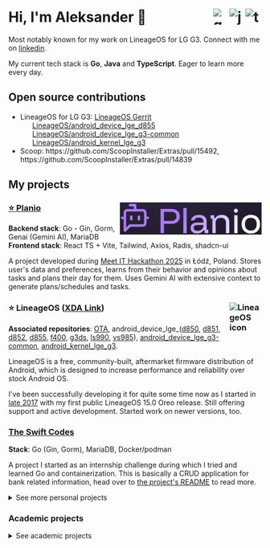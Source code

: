 # Hi, I'm Aleksander 👋 <img src="https://cdn.jsdelivr.net/gh/devicons/devicon/icons/typescript/typescript-original.svg" height="32" width="32" alt="typecript logo" align="right" /><img src="https://cdn.jsdelivr.net/gh/devicons/devicon/icons/java/java-original.svg" height="32" width="32" alt="java logo"  align="right" /><img src="https://cdn.jsdelivr.net/gh/devicons/devicon/icons/go/go-original-wordmark.svg" height="32" width="32" alt="golang logo" align="right" />

Most notably known for my work on LineageOS for LG G3. Connect with me on [linkedin](https://www.linkedin.com/in/aleksander-gencel-07447233a/).

My current tech stack is **Go**, **Java** and **TypeScript**. Eager to learn more every day.

## Open source contributions
<ul>
  <li>LineageOS for LG G3: <a href="https://review.lineageos.org/q/author:johnnylittleplanet@gmail.com">LineageOS Gerrit</a>
    <ul><a href="https://github.com/LineageOS/android_device_lge_d855">LineageOS/android_device_lge_d855</a></ul>
    <ul><a href="https://github.com/LineageOS/android_device_lge_g3-common">LineageOS/android_device_lge_g3-common</a></ul>
    <ul><a href="https://github.com/LineageOS/android_kernel_lge_g3">LineageOS/android_kernel_lge_g3</a></ul>
  </li>
  <li>Scoop: https://github.com/ScoopInstaller/Extras/pull/15492, https://github.com/ScoopInstaller/Extras/pull/14839
</ul>

## My projects
### [⭐ Planio](https://github.com/itsHardStyl3r/planio) <img src="./static/planio.png" align=right>

**Backend stack**: Go - Gin, Gorm, Genai (Gemini AI), MariaDB<br>
**Frontend stack**: React TS + Vite, Tailwind, Axios, Radis, shadcn-ui

A project developed during [Meet IT Hackathon 2025](https://mlodziwlodzi.pl/hackathon-meet-it-2025/) in Łódź, Poland. Stores user's data and preferences, learns from their behavior and opinions about tasks and plans their day for them. Uses Gemini AI with extensive context to generate plans/schedules and tasks.

### ⭐ LineageOS ([XDA Link](https://xdaforums.com/t/android-11-r-lineageos-18-1-for-lg-g3-unofficial-ota-signature-spoofing.4205475/)) <img align="right" src="https://download.lineageos.org/favicon.ico" height="64" width="64" alt="LineageOS icon"> 
**Associated repositories**: [OTA](https://github.com/itsHardStyl3r/OTA), android_device_lge_([d850](https://github.com/itsHardStyl3r/android_device_lge_d850), [d851](https://github.com/itsHardStyl3r/android_device_lge_d851), [d852](https://github.com/itsHardStyl3r/android_device_lge_d852), [d855](https://github.com/itsHardStyl3r/android_device_lge_d855), [f400](https://github.com/itsHardStyl3r/android_device_lge_f400), [g3ds](https://github.com/itsHardStyl3r/android_device_lge_g3ds), [ls990](https://github.com/itsHardStyl3r/android_device_lge_ls990), [vs985](https://github.com/itsHardStyl3r/android_device_lge_vs985)), [android_device_lge_g3-common](https://github.com/itsHardStyl3r/android_device_lge_g3-common), [android_kernel_lge_g3](https://github.com/itsHardStyl3r/android_kernel_lge_g3).

LineageOS is a free, community-built, aftermarket firmware distribution of Android, which is designed to increase performance and reliability over stock Android OS.

I've been successfully developing it for quite some time now as I started in [late 2017](https://xdaforums.com/t/rom-lineageos-17-1.3689278/) with my first public LineageOS 15.0 Oreo release. Still offering support and active development. Started work on newer versions, too.

### [The Swift Codes](https://github.com/itsHardStyl3r/the-swift-codes)
**Stack**: Go (Gin, Gorm), MariaDB, Docker/podman

A project I started as an internship challenge during which I tried and learned Go and containerization. This is basically a CRUD application for bank related information, head over to [the project's README](https://github.com/itsHardStyl3r/the-swift-codes?tab=readme-ov-file#the-swift-codes-project) to read more.

<details>
  <summary>See more personal projects</summary>

### [Payment deals](https://github.com/itsHardStyl3r/payment-deals)
**Stack**: Java

A project for an internship challenge. A simple Java program that shows the best payment method for a given orders based on the provided payment methods and their discounts.

### [Toolsies](https://github.com/itsHardStyl3r/toolsies) & [Webtoolsies](https://github.com/itsHardStyl3r/webtoolsies) **(Abandoned)**
**Web app stack**: Java 17, Spring Boot, MariaDB, maven, React JS, axios, Bootstrap<br>
**Plugin stack**: Java 17, Paper MC API, bcrypt, maven<br>

A minecraft plugin with a website that I made originally made to learn Java. Over the span of couple years, it was rewritten six times. This is my own take on [Essentials plugin](https://github.com/EssentialsX/Essentials) for Bukkit servers, basically it adds QOL changes. The website was supposed to be player management site with a forum for everybody to use and admin control panel.
</details>

### Academic projects
<details>
  <summary>See academic projects</summary>

  [Concurrent programming](https://github.com/itsHardStyl3r/concurrent-programming) – multilayered, concurrent and real-time WPF application written in C# (dotnet 9.0).

  [Fifteen puzzle solver](https://github.com/itsHardStyl3r/fifteen-game-school) – Java application solving the Fifteen Puzzle using BFS, DFS, and A* algorithms. Includes detailed algorithm analysis and benchmarking.

  [Game of Life simulator](https://github.com/itsHardStyl3r/game-of-life-school) – Java application solving the Fifteen Puzzle using BFS, DFS, and A* algorithms. Includes detailed algorithm analysis and benchmarking.

  [Fifteen game solver](https://github.com/itsHardStyl3r/fifteen-game-school) – It demonstrates the Game of Life algorithm using Java and JavaFX as well as it being a multimodule maven project and containing unit tests.

  [Chess (for school)](https://github.com/itsHardStyl3r/chess-for-school) – A simple app in C++ to play Chess in your terminal. No advanced algorithms implemented. Tested only in Windows Terminal, so no guarantees it will work anywhere else.
</details>